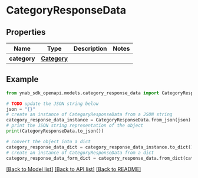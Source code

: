# CategoryResponseData


## Properties

Name | Type | Description | Notes
------------ | ------------- | ------------- | -------------
**category** | [**Category**](Category.md) |  | 

## Example

```python
from ynab_sdk_openapi.models.category_response_data import CategoryResponseData

# TODO update the JSON string below
json = "{}"
# create an instance of CategoryResponseData from a JSON string
category_response_data_instance = CategoryResponseData.from_json(json)
# print the JSON string representation of the object
print(CategoryResponseData.to_json())

# convert the object into a dict
category_response_data_dict = category_response_data_instance.to_dict()
# create an instance of CategoryResponseData from a dict
category_response_data_form_dict = category_response_data.from_dict(category_response_data_dict)
```
[[Back to Model list]](../README.md#documentation-for-models) [[Back to API list]](../README.md#documentation-for-api-endpoints) [[Back to README]](../README.md)


